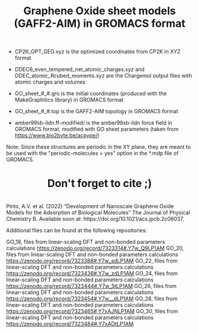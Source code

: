 <h1 align="center">
Graphene Oxide sheet models (GAFF2-AIM) in GROMACS format
</h1><br>



- CP2K_OPT_GEO.xyz is the optimized coordinates from CP2K in XYZ format

- DDEC6_even_tempered_net_atomic_charges.xyz and DDEC_atomic_Rcubed_moments.xyz are the Chargemol output files with atomic charges and volumes

- GO_sheet_#_#.gro is the initial coordinates (produced with the MakeGraphitics library) in GROMACS format

- GO_sheet_#_#.top is the GAFF2-AIM topology in GROMACS format

- amber99sb-ildn.ff-modified/ is the amber99sb-ildn force field in GROMACS format, modified with GO sheet parameters (taken from https://www.bio2byte.be/acpype/)<br>

Note: Since these structures are periodic in the XY plane, they are meant to be used with the "periodic-molecules = yes" option in the *.mdp file of GROMACS.

<h1 align="center">
Don't forget to cite ;)
</h1><br>
Pinto, A.V. et al. (2022) “Development of Nanoscale Graphene Oxide Models for the Adsorption of Biological Molecules” The Journal of Physical Chemistry B. Available soon at: https://doi.org/10.1021/acs.jpcb.2c06037. 

Additional files can be found at the following repositories:

GO_18, files from linear-scaling DFT and non-bonded parameters calculations
https://zenodo.org/record/7323314#.Y7w_Q9LP1AM
GO_20, files from linear-scaling DFT and non-bonded parameters calculations
https://zenodo.org/record/7323388#.Y7w_sdLP1AM
GO_22, files from linear-scaling DFT and non-bonded parameters calculations
https://zenodo.org/record/7323436#.Y7w_zdLP1AM
GO_24, files from linear-scaling DFT and non-bonded parameters calculations
https://zenodo.org/record/7323444#.Y7w_5tLP1AM
GO_26, files from linear-scaling DFT and non-bonded parameters calculations
https://zenodo.org/record/7323454#.Y7w__dLP1AM
GO_28, files from linear-scaling DFT and non-bonded parameters calculations
https://zenodo.org/record/7323465#.Y7xAJNLP1AM
GO_30, files from linear-scaling DFT and non-bonded parameters calculations
https://zenodo.org/record/7323484#.Y7xAOtLP1AM
